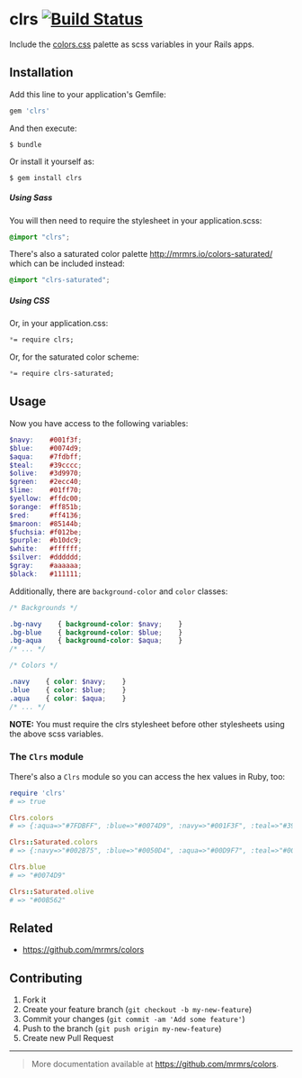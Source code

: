 # clrs [![Build Status](https://travis-ci.org/johnotander/clrs.svg?branch=master)](https://travis-ci.org/johnotander/clrs)

Include the [colors.css](http://www.clrs.cc) palette as scss variables in your Rails apps.

## Installation

Add this line to your application's Gemfile:

```ruby
gem 'clrs'
```

And then execute:

```
$ bundle
```

Or install it yourself as:

```
$ gem install clrs
```

##### Using Sass

You will then need to require the stylesheet in your application.scss:

```scss
@import "clrs";
```

There's also a saturated color palette <http://mrmrs.io/colors-saturated/> which can be included instead:

```scss
@import "clrs-saturated";
```

##### Using CSS

Or, in your application.css:

```css
*= require clrs;
```

Or, for the saturated color scheme:

```css
*= require clrs-saturated;
```

## Usage

Now you have access to the following variables:

```scss
$navy:    #001f3f;
$blue:    #0074d9;
$aqua:    #7fdbff;
$teal:    #39cccc;
$olive:   #3d9970;
$green:   #2ecc40;
$lime:    #01ff70;
$yellow:  #ffdc00;
$orange:  #ff851b;
$red:     #ff4136;
$maroon:  #85144b;
$fuchsia: #f012be;
$purple:  #b10dc9;
$white:   #ffffff;
$silver:  #dddddd;
$gray:    #aaaaaa;
$black:   #111111;
```

Additionally, there are `background-color` and `color` classes:

```scss
/* Backgrounds */

.bg-navy    { background-color: $navy;    }
.bg-blue    { background-color: $blue;    }
.bg-aqua    { background-color: $aqua;    }
/* ... */

/* Colors */

.navy    { color: $navy;    }
.blue    { color: $blue;    }
.aqua    { color: $aqua;    }
/* ... */
```

__NOTE:__ You must require the clrs stylesheet before other stylesheets using the above scss variables.

### The `Clrs` module

There's also a `Clrs` module so you can access the hex values in Ruby, too:

```ruby
require 'clrs'
# => true 

Clrs.colors
# => {:aqua=>"#7FDBFF", :blue=>"#0074D9", :navy=>"#001F3F", :teal=>"#39CCCC", :green=>"#2ECC40", :olive=>"#3D9970", :lime=>"#01FF70", :yellow=>"#FFDC00", :orange=>"#FF851B", :red=>"#FF4136", :fuchsia=>"#F012BE", :purple=>"#B10DC9", :maroon=>"#85144B", :white=>"#fff", :silver=>"#ddd", :gray=>"#aaa", :black=>"#111"} 

Clrs::Saturated.colors
# => {:navy=>"#002B75", :blue=>"#0050D4", :aqua=>"#00D9F7", :teal=>"#00A6A6", :olive=>"#00B562", :green=>"#00D942", :lime=>"#B4D900", :yellow=>"#EBCF00", :orange=>"#EB7700", :red=>"#EB0012", :maroon=>"#790009", :fuchsia=>"#FF00C3", :purple=>"#8D00FF", :white=>"#fff", :silver=>"#777", :gray=>"#333", :black=>"#000"} 

Clrs.blue
# => "#0074D9" 

Clrs::Saturated.olive
# => "#00B562" 
```

## Related

  * <https://github.com/mrmrs/colors>

## Contributing

1. Fork it
2. Create your feature branch (`git checkout -b my-new-feature`)
3. Commit your changes (`git commit -am 'Add some feature'`)
4. Push to the branch (`git push origin my-new-feature`)
5. Create new Pull Request

***

> More documentation available at <https://github.com/mrmrs/colors>.
